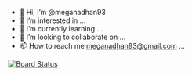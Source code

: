 - 👋 Hi, I’m @meganadhan93
- 👀 I’m interested in ...
- 🌱 I’m currently learning ...
- 💞️ I’m looking to collaborate on ...
- 📫 How to reach me meganadhan93@gmail.com ...

<!---
meganadhan93/meganadhan93 is a ✨ special ✨ repository because its `README.md` (this file) appears on your GitHub profile.
You can click the Preview link to take a look at your changes.
--->

[![Board Status](https://dev.azure.com/meganadhan/0641d62d-3713-4e4c-9497-8a34585be01b/93e24330-aee5-4abf-84f3-fb56574cb15e/_apis/work/boardbadge/88361321-4dac-4400-a2e2-c908b29f4386?columnOptions=1)](https://dev.azure.com/meganadhan/0641d62d-3713-4e4c-9497-8a34585be01b/_boards/board/t/93e24330-aee5-4abf-84f3-fb56574cb15e/Microsoft.RequirementCategory/)

